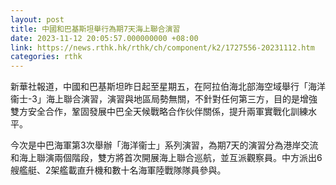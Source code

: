 ```yaml
---
layout: post
title: 中國和巴基斯坦舉行為期7天海上聯合演習
date: 2023-11-12 20:05:57.000000000 +08:00
link: https://news.rthk.hk/rthk/ch/component/k2/1727556-20231112.htm
categories: rthk
---
```


新華社報道，中國和巴基斯坦昨日起至星期五，在阿拉伯海北部海空域舉行「海洋衞士-3」海上聯合演習，演習與地區局勢無關，不針對任何第三方，目的是增強雙方安全合作，鞏固發展中巴全天候戰略合作伙伴關係，提升兩軍實戰化訓練水平。

今次是中巴海軍第3次舉辦「海洋衞士」系列演習，為期7天的演習分為港岸交流和海上聯演兩個階段，雙方將首次開展海上聯合巡航，並互派觀察員。中方派出6艘艦艇、2架艦載直升機和數十名海軍陸戰隊隊員參與。
